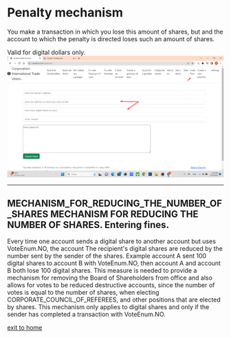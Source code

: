 # Penalty mechanism

You make a transaction in which you lose this amount of shares, but
and the account to which the penalty is directed loses such an amount of shares.

Valid for digital dollars only.
![Lead fine](../screenshots/lead_a_fine_eng.png)
______

## MECHANISM_FOR_REDUCING_THE_NUMBER_OF_SHARES MECHANISM FOR REDUCING THE NUMBER OF SHARES. Entering fines.
Every time one account sends a digital share to another account but uses VoteEnum.NO, the account
The recipient's digital shares are reduced by the number sent by the sender of the shares.
Example account A sent 100 digital shares to account B with VoteEnum.NO, then account A and account B both lose 100
digital shares. This measure is needed to provide a mechanism for removing the Board of Shareholders from office and also allows for votes to be reduced
destructive accounts, since the number of votes is equal to the number of shares,
when electing CORPORATE_COUNCIL_OF_REFEREES, and other positions that are elected by shares.
This mechanism only applies to digital shares and only if the sender has completed a transaction with
VoteEnum.NO.

[exit to home](../documentationEng/documentationEng.md)